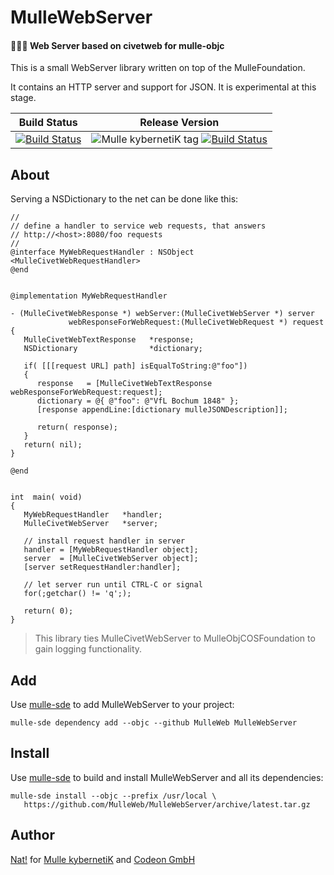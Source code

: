 # MulleWebServer

#### 🤽🏻‍♂️ Web Server based on civetweb for mulle-objc

This is a small WebServer library written on top of the MulleFoundation.

It contains an HTTP server and support for JSON. It is experimental at this stage.

Build Status | Release Version
-------------|-----------------------------------
[![Build Status](https://travis-ci.org/MulleWeb/MulleWebServer.svg?branch=release)](https://travis-ci.org/MulleWeb/MulleWebServer) | ![Mulle kybernetiK tag](https://img.shields.io/github/tag/MulleWeb/MulleWebServer.svg) [![Build Status](https://travis-ci.org/MulleWeb/MulleWebServer.svg?branch=release)](https://travis-ci.org/MulleWeb/MulleWebServer)


## About

Serving a NSDictionary to the net can be done like this:


```
//
// define a handler to service web requests, that answers
// http://<host>:8080/foo requests
//
@interface MyWebRequestHandler : NSObject <MulleCivetWebRequestHandler>
@end


@implementation MyWebRequestHandler

- (MulleCivetWebResponse *) webServer:(MulleCivetWebServer *) server
             webResponseForWebRequest:(MulleCivetWebRequest *) request
{
   MulleCivetWebTextResponse   *response;
   NSDictionary                *dictionary;

   if( [[[request URL] path] isEqualToString:@"foo"])
   {
      response   = [MulleCivetWebTextResponse webResponseForWebRequest:request];
      dictionary = @{ @"foo": @"VfL Bochum 1848" };
      [response appendLine:[dictionary mulleJSONDescription]];

      return( response);
   }
   return( nil);
}

@end


int  main( void)
{
   MyWebRequestHandler   *handler;
   MulleCivetWebServer   *server;

   // install request handler in server
   handler = [MyWebRequestHandler object];
   server  = [MulleCivetWebServer object];
   [server setRequestHandler:handler];

   // let server run until CTRL-C or signal
   for(;getchar() != 'q';);

   return( 0);
}
```

> This library ties MulleCivetWebServer to MulleObjCOSFoundation
> to gain logging functionality.


## Add

Use [mulle-sde](//github.com/mulle-sde) to add MulleWebServer to your project:

```
mulle-sde dependency add --objc --github MulleWeb MulleWebServer
```

## Install

Use [mulle-sde](//github.com/mulle-sde) to build and install MulleWebServer and
all its dependencies:

```
mulle-sde install --objc --prefix /usr/local \
   https://github.com/MulleWeb/MulleWebServer/archive/latest.tar.gz
```


## Author

[Nat!](//www.mulle-kybernetik.com/weblog) for
[Mulle kybernetiK](//www.mulle-kybernetik.com) and
[Codeon GmbH](//www.codeon.de)
